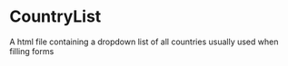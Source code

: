 # CountryList
A html file containing a dropdown list of all countries usually used when filling forms
